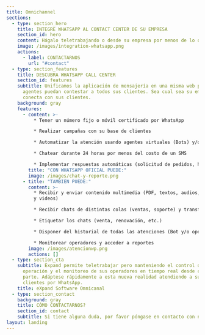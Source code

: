 ```yaml
---
title: Omnichannel
sections:
  - type: section_hero
    title: INTEGRE WHATSAPP AL CONTACT CENTER DE SU EMPRESA
    section_id: hero
    content: Hágalo teletrabajando o desde su empresa por menos de lo que vale un SMS!
    image: /images/integration-whatsapp.png
    actions:
      - label: CONTACTARNOS
        url: "#contact"
  - type: section_features
    title: DESCUBRA WHATSAPP CALL CENTER
    section_id: features
    subtitle: Unificamos la aplicación de mensajería en una misma web para que sus
      agentes puedan contestar a todos sus clientes. Sea cual sea su empresa,
      conecta con sus clientes.
    background: gray
    features:
      - content: >-
          * Tener un número fijo o móvil certificado por WhatsApp

          * Realizar campañas con su base de clientes

          * Automatizar la atención usando agentes virtuales (Bots) y/o atenderlos por chat (operadores)

          * Chatear durante 24 horas por menos del costo de un SMS

          * Implementar respuestas automáticas (solicitud de pedidos, horarios, coordinación de visitas)
        title: "CON WHATSAPP OFICIAL PUEDE:"
        image: /images/chat-y-reporte.png
      - title: "TAMBIEN PUEDE:"
        content: >-
          * Recibir y enviar contenido multimedia (PDF, textos, audios, imágenes
          y videos)  

          * Recibir chats de distintas colas (ventas, soporte) y transferir chats entre ellas

          * Etiquetar los chats (venta, renovación, etc.)

          * Disponer del historial de todas las atenciones (Bot y/o operadores)

          * Monitorear operadores y acceder a reportes
        image: /images/atencionwp.png
        actions: []
  - type: section_cta
    subtitle: Expand permite teletrabajar pero manteniendo el control de su
      operación y el monitoreo de sus operadores en tiempo real desde cualquier
      parte. Adáptese rápidamente a esta nueva realidad atendiendo a sus
      clientes por WhatsApp.
    title: eXpand Software Omnicanal
  - type: section_contact
    background: gray
    title: CÓMO CONTACTARNOS?
    section_id: contact
    subtitle: Si tiene alguna duda, por favor póngase en contacto con nosotros
layout: landing
---
```

